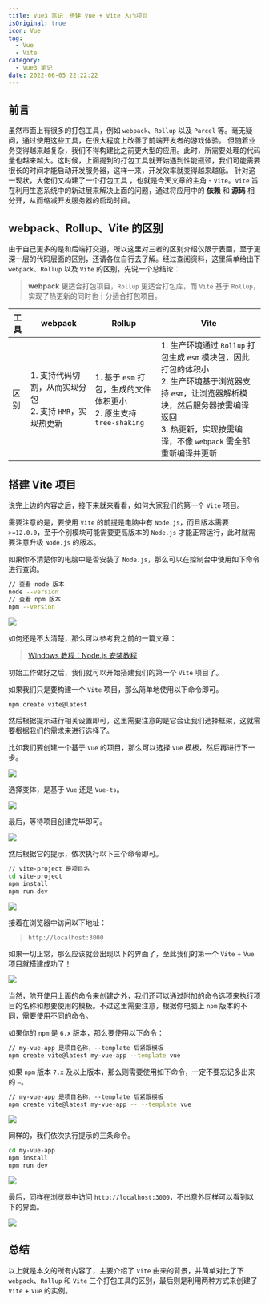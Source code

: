 ```yaml
---
title: Vue3 笔记：搭建 Vue + Vite 入门项目
isOriginal: true
icon: Vue
tag:
  - Vue
  - Vite
category:
  - Vue3 笔记
date: 2022-06-05 22:22:22
---
```




## 前言
虽然市面上有很多的打包工具，例如 `webpack`、`Rollup` 以及 `Parcel` 等。毫无疑问，通过使用这些工具，在很大程度上改善了前端开发者的游戏体验。
但随着业务变得越来越复杂，我们不得构建比之前更大型的应用。此时，所需要处理的代码量也越来越大。这时候，上面提到的打包工具就开始遇到性能瓶颈，我们可能需要很长的时间才能启动开发服务器，这样一来，开发效率就变得越来越低。
针对这一现状，大佬们又构建了一个打包工具 ，也就是今天文章的主角 - `Vite`。`Vite` 旨在利用生态系统中的新进展来解决上面的问题，通过将应用中的 **依赖** 和 **源码** 相分开，从而缩减开发服务器的启动时间。
## webpack、Rollup、Vite 的区别
由于自己更多的是和后端打交道，所以这里对三者的区别介绍仅限于表面，至于更深一层的代码层面的区别，还请各位自行去了解。经过查阅资料，这里简单给出下 `webpack`、`Rollup` 以及 `Vite` 的区别，先说一个总结论：
> **webpack** 更适合打包项目，`Rollup` 更适合打包库，而 `Vite` 基于 `Rollup`，实现了热更新的同时也十分适合打包项目。



| 工具 | webpack                                                      | Rollup                                                       | Vite                                                         |
| ---- | ------------------------------------------------------------ | ------------------------------------------------------------ | ------------------------------------------------------------ |
| 区别 | 1. 支持代码切割，从而实现分包<br />2. 支持 `HMR`，实现热更新 | 1. 基于 `esm` 打包，生成的文件体积更小<br />2. 原生支持 `tree-shaking` | 1. 生产环境通过 `Rollup` 打包生成 `esm` 模块包，因此打包的体积小<br />2. 生产环境基于浏览器支持 `esm`，让浏览器解析模块，然后服务器按需编译返回<br />3. 热更新，实现按需编译，不像 `webpack` 需全部重新编译并更新 |

## 搭建 Vite 项目

说完上边的内容之后，接下来就来看看，如何大家我们的第一个 `Vite` 项目。

需要注意的是，要使用 `Vite` 的前提是电脑中有 `Node.js`，而且版本需要 `>=12.0.0`，至于个别模块可能需要更高版本的 `Node.js` 才能正常运行，此时就需要注意升级 `Node.js` 的版本。

如果你不清楚你的电脑中是否安装了 `Node.js`，那么可以在控制台中使用如下命令进行查询。

```sh
// 查看 node 版本
node --version
// 查看 npm 版本
npm --version
```

![](https://img-blog.csdnimg.cn/1bcdad701ebf4452baed219fc83acede.png)

如何还是不太清楚，那么可以参考我之前的一篇文章：

>   [Windows 教程：Node.js 安装教程](https://cunyu1943.github.io/JavaPark/efficiency/windows/nodejs-install.html)



初始工作做好之后，我们就可以开始搭建我们的第一个 `Vite` 项目了。

如果我们只是要构建一个 `Vite` 项目，那么简单地使用以下命令即可。

```sh
npm create vite@latest
```

然后根据提示进行相关设置即可，这里需要注意的是它会让我们选择框架，这就需要根据我们的需求来进行选择了。

比如我们要创建一个基于 `Vue` 的项目，那么可以选择 `Vue` 模板，然后再进行下一步。

![](https://img-blog.csdnimg.cn/15646dd536d24bd1bdec490bf9ef9947.png)

选择变体，是基于 `Vue` 还是 `Vue-ts`。

![](https://img-blog.csdnimg.cn/8643dfb26f7046f38dff61bf34412547.png)

最后，等待项目创建完毕即可。

![](https://img-blog.csdnimg.cn/398ba0dc8fac4c028ac08a91183ea9d9.png)

然后根据它的提示，依次执行以下三个命令即可。

```sh
// vite-project 是项目名
cd vite-project 
npm install
npm run dev
```

![](https://img-blog.csdnimg.cn/001f62742fa74ef18243ee2d6be11f1c.png)

接着在浏览器中访问以下地址：

>   `http://localhost:3000`

如果一切正常，那么应该就会出现以下的界面了，至此我们的第一个 `Vite` + `Vue` 项目就搭建成功了！

![](https://img-blog.csdnimg.cn/7ebab8a50d8b40d1b6dfd3d363b7420e.png)

当然，除开使用上面的命令来创建之外，我们还可以通过附加的命令选项来执行项目的名称和想要使用的模板。不过这里需要注意，根据你电脑上 `npm` 版本的不同，需要使用不同的命令。

如果你的 `npm` 是 `6.x` 版本，那么要使用以下命令：

```sh
// my-vue-app 是项目名称，--template 后紧跟模板
npm create vite@latest my-vue-app --template vue
```

如果 `npm` 版本 `7.x` 及以上版本，那么则需要使用如下命令，一定不要忘记多出来的 `–`。

```sh
// my-vue-app 是项目名称，--template 后紧跟模板
npm create vite@latest my-vue-app -- --template vue
```

![](https://img-blog.csdnimg.cn/191b34c683cd49f2a9b608ea24533267.png)

同样的，我们依次执行提示的三条命令。

```sh
cd my-vue-app
npm install
npm run dev
```

![](https://img-blog.csdnimg.cn/3bc140611b8241d99f05ecfac0123b04.png)

最后，同样在浏览器中访问 `http://localhost:3000`，不出意外同样可以看到以下的界面。

![](https://img-blog.csdnimg.cn/7ebab8a50d8b40d1b6dfd3d363b7420e.png)

## 总结

以上就是本文的所有内容了，主要介绍了 `Vite` 由来的背景，并简单对比了下 `webpack`、`Rollup` 和 `Vite` 三个打包工具的区别，最后则是利用两种方式来创建了 `Vite` + `Vue` 的实例。